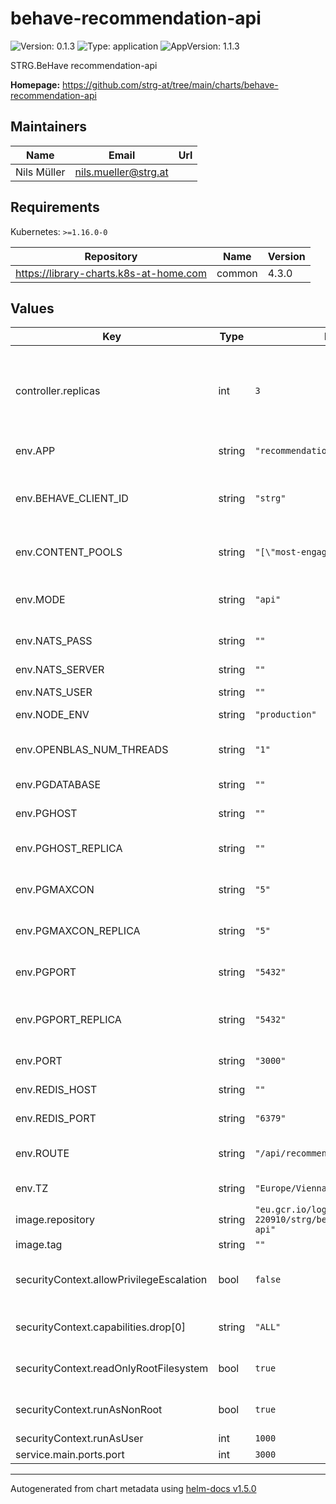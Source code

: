 # behave-recommendation-api

![Version: 0.1.3](https://img.shields.io/badge/Version-0.1.3-informational?style=flat-square) ![Type: application](https://img.shields.io/badge/Type-application-informational?style=flat-square) ![AppVersion: 1.1.3](https://img.shields.io/badge/AppVersion-1.1.3-informational?style=flat-square)

STRG.BeHave recommendation-api

**Homepage:** <https://github.com/strg-at/tree/main/charts/behave-recommendation-api>

## Maintainers

| Name | Email | Url |
| ---- | ------ | --- |
| Nils Müller | nils.mueller@strg.at |  |

## Requirements

Kubernetes: `>=1.16.0-0`

| Repository | Name | Version |
|------------|------|---------|
| https://library-charts.k8s-at-home.com | common | 4.3.0 |

## Values

| Key | Type | Default | Description |
|-----|------|---------|-------------|
| controller.replicas | int | `3` | Number of desired pods. We use 3 minimum to assure no outage durring rollout/preemtible node restarts |
| env.APP | string | `"recommendation-api"` | The application identifier |
| env.BEHAVE_CLIENT_ID | string | `"strg"` | beHave client id used in logging reference aswel as in NATS message routing |
| env.CONTENT_POOLS | string | `"[\"most-engaged\"]"` | The configured content pools, order matters |
| env.MODE | string | `"api"` | The deployment mode can either be `api` or `train-loop`` |
| env.NATS_PASS | string | `""` | the nats password |
| env.NATS_SERVER | string | `""` | the nats server address |
| env.NATS_USER | string | `""` | the nats user |
| env.NODE_ENV | string | `"production"` | The default node environment |
| env.OPENBLAS_NUM_THREADS | string | `"1"` | Openblas config - the number of threads to use |
| env.PGDATABASE | string | `""` | The postgres database name |
| env.PGHOST | string | `""` | The postgres host ip or FQDN |
| env.PGHOST_REPLICA | string | `""` | The postgres replica host ip or FQDN |
| env.PGMAXCON | string | `"5"` | The postgres number of connections |
| env.PGMAXCON_REPLICA | string | `"5"` | The postgres replica number of connections |
| env.PGPORT | string | `"5432"` | The postgres port to connect default to 5432 |
| env.PGPORT_REPLICA | string | `"5432"` | The postgres replica port to connect default to 5432 |
| env.PORT | string | `"3000"` | The application port |
| env.REDIS_HOST | string | `""` | The redis ip or FQDN |
| env.REDIS_PORT | string | `"6379"` | The redis port default to 6379 |
| env.ROUTE | string | `"/api/recommendation"` | The default route to listen for requests |
| env.TZ | string | `"Europe/Vienna"` | The timezone in the container |
| image.repository | string | `"eu.gcr.io/logical-sled-220910/strg/behave/recommendation-api"` | image repository |
| image.tag | string | `""` | image tag |
| securityContext.allowPrivilegeEscalation | bool | `false` | do not allow privilege escalation for security reasons |
| securityContext.capabilities.drop[0] | string | `"ALL"` | drop all privileges as we dont need them |
| securityContext.readOnlyRootFilesystem | bool | `true` | set root fs to read only for security reasons |
| securityContext.runAsNonRoot | bool | `true` | do not run as root for security reasons |
| securityContext.runAsUser | int | `1000` | run as user with <id> |
| service.main.ports.port | int | `3000` |  |

----------------------------------------------
Autogenerated from chart metadata using [helm-docs v1.5.0](https://github.com/norwoodj/helm-docs/releases/v1.5.0)
